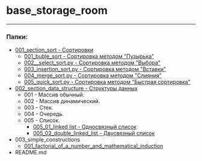 # base_storage_room

-------
### Папки:
+ [001_section_sort - Сортировки](https://github.com/KonstantinVi/base_storage_room/tree/master/001_section_sorting)
  + [001_buble_sort - Сортировка методом "Пузырька"](https://github.com/KonstantinVi/base_storage_room/blob/master/001_section_sorting/001_buble_sort.py)
  + [002__select_sort.py - Сортировка методом "Выбора"](https://github.com/KonstantinVi/base_storage_room/blob/master/001_section_sorting/002_select_sort.py)  
  + [003_insertion_sort.py - Сортировка методом "Вставки"](https://github.com/KonstantinVi/base_storage_room/blob/master/001_section_sorting/003_insertion_sort.py)
  + [004_merge_sort.py - Сортировка методом "Слияния" ](https://github.com/KonstantinVi/base_storage_room/blob/master/001_section_sorting/004_merge_sort.py)
  + [005_quick_sort.py - Сортировка методом "Быстрая сортировка"](https://github.com/KonstantinVi/base_storage_room/blob/master/001_section_sorting/005_quick_sort.py)
+ [002_section_data_structure - Структуры данных]()
  + 001 - Массив обычный.
  + 002 - Массив динамический.
  + 003 - Стек.
  + 004 - Очередь.
  + 005 - Список.
    + [005_01_linked list - Односвязный список](https://github.com/KonstantinVi/base_storage_room/blob/master/002_section_data_structure/005_01_linked%20list.py)
    + [005_02_double_linked_list - Двусвязный список](https://github.com/KonstantinVi/base_storage_room/blob/master/002_section_data_structure/005_02_double_linked_list.py)
+ 003_simple_constructions
  + [001_factorial_of_a_number_and_mathematical_induction]()
+ README.md